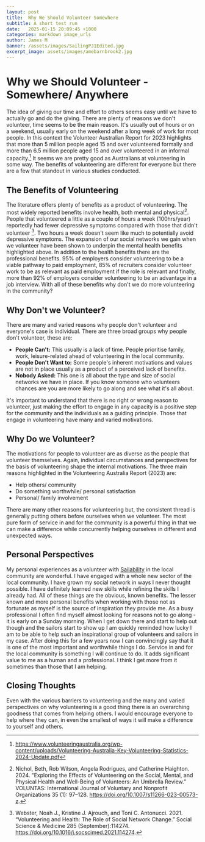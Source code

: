```yaml
---
layout: post
title:  Why We Should Volunteer Somewhere
subtitle: A short test run
date:   2025-01-15 20:09:45 +1000
categories: markdown image_urls
author: James M 
banner: /assets/images/SailingPJ1Edited.jpg
excerpt_image: assets/images/amebarnbrook2.jpg
---
```


# Why we Should Volunteer - Somewhere/ Anywhere 

The idea of giving our time and effort to others seems easy until we have to actually go and do the giving. There are plenty of reasons we don't volunteer, time seems to be the main reason. It's usually out of hours or on a weekend, usually early on the weekend after a long week of work for most people. In this context the Volunteer Australian Report for 2023 highlights that more than 5 million people aged 15 and over volunteered formally and more than 6.5 million people aged 15 and over volunteered in an informal capacity.[^1a] It seems we are pretty good as Australians at volunteering in some way. The benefits of volunteering are different for everyone but there are a few that standout in various studies conducted.  

## The Benefits of Volunteering 

The literature offers plenty of benefits as a product of volunteering. The most widely reported benefits involve health, both mental and physical[^1]. People that volunteered a little as a couple of hours a week (100hrs/year) reportedly had fewer depressive symptoms compared with those that didn't volunteer [^2]. Two hours a week doesn't seem like much to potentially avoid depressive symptoms. The expansion of our social networks we gain when we volunteer have been shown to underpin the mental health benefits highlighted above. In addition to the health benefits there are the professional benefits. 95% of employers consider volunteering to be a viable pathway to paid employment, 85% of recruiters consider volunteer work to be as relevant as paid employment if the role is relevant and finally, more than 92% of employers consider volunteering to be an advantage in a job interview. With all of these benefits why don't we do more volunteering in the community?  

## Why Don't we Volunteer?

There are many and varied reasons why people don't volunteer and everyone's case is individual. There are three broad groups why people don't volunteer, these are:

- **People Can't:** This usually is a lack of time. People prioritise family, work, leisure-related ahead of volunteering in the local community. 
- **People Don't Want to:** Some people's inherent motivations and values are not in place usually as a product of a perceived lack of benefits. 
- **Nobody Asked:** This one is all about the type and size of social networks we have in place. If you know someone who volunteers chances are you are more likely to go along and see what it's all about. 

It's important to understand that there is no right or wrong reason to volunteer, just making the effort to engage in any capacity is a positive step for the community and the individuals as a guiding principle. Those that engage in volunteering have many and varied motivations. 

## Why Do we Volunteer?

The motivations for people to volunteer are as diverse as the people that volunteer themselves. Again, individual circumstances and perspectives for the basis of volunteering shape the internal motivations. The three main reasons highlighted in the Volunteering Australia Report (2023) are:

- Help others/ community
- Do something worthwhile/ personal satisfaction
- Personal/ family involvement

There are many other reasons for volunteering but, the consistent thread is generally putting others before ourselves when we volunteer. The most pure form of service in and for the community is a powerful thing in that we can make a difference while concurrently helping ourselves in different and unexpected ways. 

## Personal Perspectives 

My personal experiences as a volunteer with [Sailability](https://sailabilitynsw.com.au/) in the local community are wonderful. I have engaged with a whole new sector of the local community. I have grown my social network in ways I never thought possible. I have definitely learned new skills while refining the skills I already had. All of these things are the obvious, known benefits. The lesser known and more personal benefits when working with those not as fortunate as myself is the source of inspiration they provide me. As a busy professional I often find myself almost looking for reasons not to go along - it is early on a Sunday morning. When I get down there and start to help out though and the sailors start to show up I am quickly reminded how lucky I am to be able to help such an inspirational group of volunteers and sailors in my case. After doing this for a few years now I can convincingly say that it is one of the most important and worthwhile things I do. Service in and for the local community is something I will continue to do. It adds significant value to me as a human and a professional. I think I get more from it sometimes than those that I am helping. 

## Closing Thoughts 

Even with the various barriers to volunteering and the many and varied perspectives on why volunteering is a good thing there is an overarching goodness that comes from helping others. I would encourage everyone to help where they can, in even the smallest of ways it will make a difference to yourself and others. 


[^1a]: https://www.volunteeringaustralia.org/wp-content/uploads/Volunteering-Australia-Key-Volunteering-Statistics-2024-Update.pdf 

[^1]: Nichol, Beth, Rob Wilson, Angela Rodrigues, and Catherine Haighton. 2024. “Exploring the Effects of Volunteering on the Social, Mental, and Physical Health and Well-Being of Volunteers: An Umbrella Review.” VOLUNTAS: International Journal of Voluntary and Nonprofit Organizations 35 (1): 97–128. https://doi.org/10.1007/s11266-023-00573-z.

[^2]: Webster, Noah J., Kristine J. Ajrouch, and Toni C. Antonucci. 2021. “Volunteering and Health: The Role of Social Network Change.” Social Science & Medicine 285 (September):114274. https://doi.org/10.1016/j.socscimed.2021.114274.

[^3]: “Reasons for Not Volunteering: Overcoming Boundaries to Attract Volunteers: The Service Industries Journal: Vol 37 , No 11-12 - Get Access.” n.d. Accessed January 15, 2025. https://www.tandfonline.com/doi/full/10.1080/02642069.2017.1318381.



